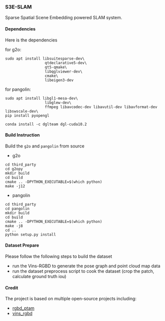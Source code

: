 ### S3E-SLAM

Sparse Spatial Scene Embedding powered SLAM system.

#### Dependencies

Here is the dependencies

for g2o:

```shell
sudo apt install libsuitesparse-dev\
                  qtdeclarative5-dev\
                  qt5-qmake\
                  libqglviewer-dev\
                  cmake\
                  libeigen3-dev
```

for pangolin:

```shell
sudo apt install libgl1-mesa-dev\
                  libglew-dev\
                  ffmpeg libavcodec-dev libavutil-dev libavformat-dev libswscale-dev\
pip install pyopengl
```


```shell
conda install -c dglteam dgl-cuda10.2
```



#### Build Instruction

Build the `g2o` and `pangolin` from source

 - g2o
```shell
cd third_party
cd g2opy
mkdir build
cd build
cmake .. -DPYTHON_EXECUTABLE=$(which python)
make -j12
```

 - pangolin
```shell
cd third_party
cd pangolin
mkdir build
cd build
cmake .. -DPYTHON_EXECUTABLE=$(which python)
make -j8
cd ..
python setup.py install 
```

#### Dataset Prepare

Please follow the following steps to build the dataset

- run the Vins-RGBD to generate the pose graph and point cloud map data
- run the dataset preprocess script to cook the dataset (crop the patch, calculate ground truth iou)

#### Credit

The project is based on multiple open-source projects including:

 - [rgbd_ptam](https://github.com/uoip/rgbd_ptam)
 - [vins_rgbd](https://github.com/STAR-Center/VINS-RGBD)
